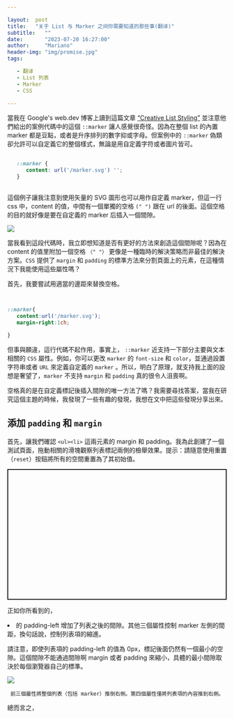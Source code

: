 ```yaml
---

layout:  post
title:   "关于 List 与 Marker 之间你需要知道的那些事(翻译)"
subtitle:   ""
date:       "2023-07-20 16:27:00"
author:     "Mariano"
header-img: "img/promise.jpg"
tags:  

   - 翻译
   - List 列表
   - Marker
   - CSS
 
---
```

  
  
   當我在 Google's web.dev 博客上讀到這篇文章 [“Creative List Styling”](https://web.dev/creative-list-styling/) 並注意他們給出的案例代碼中的這個 `::marker` 讓人感覺很奇怪。因為在整個 list 的內置 marker 都是豆點，或者是升序排列的數字抑或字母。但案例中的 `::marker` 偽類卻允許可以自定義它的整個樣式，無論是用自定義字符或者圖片皆可。

   ```css  
      
      ::marker {
         content: url('/marker.svg') '';
      }
         

   ```  
     
   這個例子讓我注意到使用矢量的 SVG 圖形也可以用作自定義 marker，但這一行 css 中，content 的值，中間有一個單獨的空格 `(" ")` 跟在 url 的後面。這個空格的目的就好像是要在自定義的 marker 后插入一個間隙。    
     
   ![]({{site.baseurl}}/img/svg-marker-and-space.png)   
     
     
   當我看到這段代碼時，我立即想知道是否有更好的方法來創造這個間隙呢？因為在 content 的值里附加一個空格 `（" "）` 更像是一種臨時的解決策略而非最佳的解決方案。`CSS` 提供了 `margin` 和 `padding` 的標準方法來分割頁面上的元素，在這種情況下我能使用這些屬性嗎？

   首先，我要嘗試用適當的邊距來替換空格。  
     
   ```css  
     
       
   ::marker{
      content:url('/marker.svg');
      margin-right:1ch;

   }
   
   ```  
     
   但事與願違，這行代碼不起作用，事實上， `::marker` 近支持一下部分主要與文本相關的 `CSS` 屬性。例如，你可以更改 `marker` 的 `font-size` 和 `color`，並通過設置字符串或者 `URL` 來定義自定義的 `marker` 。所以，明白了原理，就支持我上面的設想是奢望了，`marker` 不支持 `margin` 和 `padding` 真的很令人沮喪啊。  
     
   空格真的是在自定義標記後插入間隙的唯一方法了嗎？我需要尋找答案，當我在研究這個主題的時候，我發現了一些有趣的發現，我想在文中把這些發現分享出來。  
     
     
  
  ## 添加 `padding` 和  `margin`  
    
     
   首先，讓我們確認 `<ul><li>` 這兩元素的 margin 和 padding。我為此創建了一個測試頁面，拖動相關的滑塊觀察列表標記兩側的檢舉效果。提示：請隨意使用重置（`reset`）按鈕將所有的空間重置為了其初始值。   
     
   <p class="codepen" data-height="300" data-default-tab="html,result" data-slug-hash="NWELyRO" data-user="Mariano_M" style="height: 300px; box-sizing: border-box; display: flex; align-items: center; justify-content: center; border: 2px solid; margin: 1em 0; padding: 1em;">
   </p>
   <script async src="https://cpwebassets.codepen.io/assets/embed/ei.js"></script>  
     
     
   正如你所看到的，<li> 的 padding-left 增加了列表之後的間隙。其他三個屬性控制 marker 左側的間距，換句話說，控制列表項的縮進。  
     
   請注意，即使列表項的 padding-left 的值為 0px，標記後面仍然有一個最小的空隙。這個間隙不能通過間隙啊 margin 或者 padding 來縮小，具體的最小間隙取決於每個瀏覽器自己的標準。  

   ![]({{site.baseurl}}/img/margin-padding-position-outside.png)  
   ``` 
    前三個屬性將整個列表（包括 marker）推倒右側。第四個屬性僅將列表項的內容推到右側。
   ```   
   總而言之，  

       
     
     
   